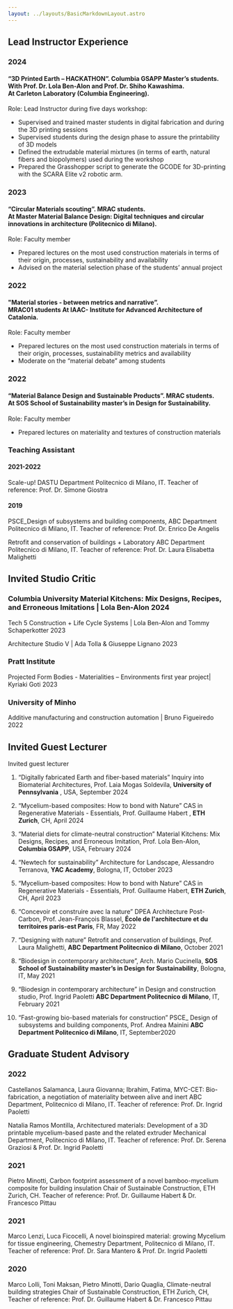 ```yaml
---
layout: ../layouts/BasicMarkdownLayout.astro
---
```

## Lead Instructor Experience
### 2024
#### “3D Printed Earth – HACKATHON”. Columbia GSAPP Master’s students. With Prof. Dr. Lola Ben-Alon and Prof. Dr. Shiho Kawashima.<br/>At Carleton Laboratory (Columbia Engineering). 
Role: Lead Instructor during five days workshop:
- Supervised and trained master students in digital fabrication and during the 3D printing sessions
- Supervised students during the design phase to assure the printability of 3D models
- Defined the extrudable material mixtures (in terms of earth, natural fibers and biopolymers) used during the workshop
- Prepared the Grasshopper script to generate the GCODE for 3D-printing with the SCARA Elite v2 robotic arm.

### 2023
#### “Circular Materials scouting”. MRAC students.<br/>At Master Material Balance Design: Digital techniques and circular innovations in architecture (Politecnico di Milano). 
Role: Faculty member 
- Prepared lectures on the most used construction materials in terms of their origin, processes, sustainability and availability
- Advised on the material selection phase of the students’ annual project 

### 2022
#### "Material stories - between metrics and narrative”.<br/>MRAC01 students At IAAC- Institute for Advanced Architecture of Catalonia. 
Role: Faculty member
- Prepared lectures on the most used construction materials in terms of their origin, processes, sustainability metrics and availability
- Moderate on  the “material debate” among students 

### 2022
#### “Material Balance Design and Sustainable Products”. MRAC students.<br/>At SOS School of Sustainability master’s in Design for Sustainability. 
Role: Faculty member
- Prepared lectures on materiality and textures of construction materials

### Teaching Assistant
#### 2021-2022
Scale-up! DASTU Department Politecnico di Milano, IT. Teacher of reference: Prof. Dr. Simone Giostra

#### 2019
PSCE_Design of subsystems and building components, ABC Department Politecnico di Milano, IT. Teacher of reference: Prof. Dr. Enrico De Angelis

Retrofit and conservation of buildings + Laboratory ABC Department Politecnico di Milano, IT. Teacher of reference: Prof. Dr. Laura Elisabetta Malighetti

## Invited Studio Critic
### Columbia University	Material Kitchens: Mix Designs, Recipes, and Erroneous Imitations | Lola Ben-Alon 2024
Tech 5 Construction + Life Cycle Systems | Lola Ben-Alon and Tommy Schaperkotter 2023

Architecture Studio V | Ada Tolla & Giuseppe Lignano 2023	

### Pratt Institute
Projected Form Bodies - Materialities – Environments first year project| Kyriaki Goti 2023

### University of Minho
Additive manufacturing and construction automation | Bruno Figueiredo 2022

## Invited Guest Lecturer
Invited guest lecturer
1.	“Digitally fabricated Earth and fiber-based materials” Inquiry into Biomaterial Architectures, Prof. Laia Mogas Soldevila, <b>University of Pennsylvania</b> , USA, September 2024 

2.	“Mycelium-based composites: How to bond with Nature” CAS in Regenerative Materials - Essentials, Prof. Guillaume Habert , <b>ETH Zurich</b>, CH, April 2024 

3.	“Material diets for climate-neutral construction” Material Kitchens: Mix Designs, Recipes, and Erroneous Imitation, Prof. Lola Ben-Alon, <b>Columbia GSAPP</b>, USA, February 2024

4.	“Newtech for sustainability” Architecture for Landscape, Alessandro Terranova, <b>YAC Academy</b>, Bologna, IT, October 2023

5.	“Mycelium-based composites: How to bond with Nature” CAS in Regenerative Materials - Essentials, Prof. Guillaume Habert, <b>ETH Zurich</b>, CH, April 2023

6.	“Concevoir et construire avec la nature”  DPEA Architecture Post-Carbon, Prof. Jean-François Blassel, <b>École de l'architecture et du territoires paris-est Paris</b>, FR, May 2022

7.	“Designing with nature” Retrofit and conservation of buildings, Prof. Laura Malighetti, <b>ABC Department Politecnico di Milano</b>, October 2021

8.	“Biodesign in contemporary architecture”, Arch. Mario Cucinella, <b>SOS School of Sustainability master’s in Design for Sustainability</b>, Bologna, IT,  May 2021

9.	“Biodesign in contemporary architecture” in Design and construction studio, Prof. Ingrid Paoletti <b>ABC Department Politecnico di Milano</b>, IT, February 2021

10.	“Fast-growing bio-based materials for construction” PSCE_ Design of subsystems and building components, Prof. Andrea Mainini <b>ABC Department Politecnico di Milano</b>, IT, September2020


## Graduate Student Advisory
### 2022
Castellanos Salamanca, Laura Giovanna; Ibrahim, Fatima, MYC-CET: Bio-fabrication, a negotiation of materiality between alive and inert ABC Department, Politecnico di Milano, IT. Teacher of reference: Prof. Dr. Ingrid Paoletti

Natalia Ramos Montilla, Architectured materials: Development of a 3D printable mycelium-based paste and the related extruder Mechanical Department, Politecnico di Milano, IT. Teacher of reference: Prof. Dr. Serena Graziosi & Prof. Dr. Ingrid Paoletti

### 2021
Pietro Minotti, Carbon footprint assessment of a novel bamboo-mycelium composite for building insulation Chair of Sustainable Construction, ETH Zurich, CH. Teacher of reference: Prof. Dr. Guillaume Habert & Dr. Francesco Pittau

### 2021
Marco Lenzi, Luca Ficocelli, A novel bioinspired material: growing Mycelium for tissue engineering, Chemestry Department, Politecnico di Milano, IT. Teacher of reference: Prof. Dr. Sara Mantero & Prof. Dr. Ingrid Paoletti

### 2020
Marco Lolli, Toni Maksan, Pietro Minotti, Dario Quaglia, Climate-neutral building strategies Chair of Sustainable Construction, ETH Zurich, CH, Teacher of reference: Prof. Dr. Guillaume Habert & Dr. Francesco Pittau
